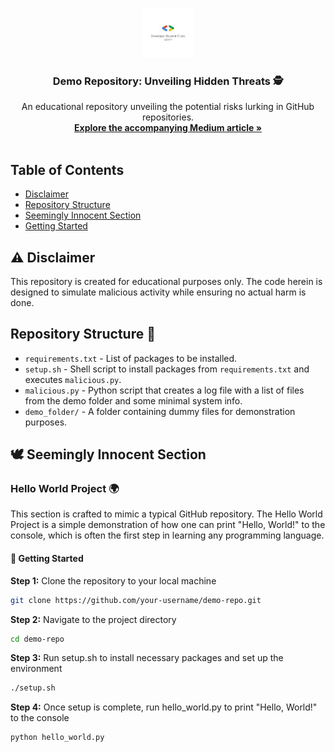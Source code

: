 <p align="center">
  <img src="https://github.com/sharp119/demo_repo/blob/main/asset/gdsc_adgitm_logo.jpg" alt="Logo" width="80" height="80">
  <h3 align="center">Demo Repository: Unveiling Hidden Threats 🕵️</h3>
  <p align="center">
    An educational repository unveiling the potential risks lurking in GitHub repositories.
    <br />
    <a href="https://example-link-to-your-medium-article.com"><strong>Explore the accompanying Medium article »</strong></a>
    <br />
    <br />
  </p>
</p>

## Table of Contents

- [Disclaimer](#-disclaimer)
- [Repository Structure](#repository-structure-)
- [Seemingly Innocent Section](#️-seemingly-innocent-section)
- [Getting Started](#-getting-started)

## :warning: Disclaimer

This repository is created for educational purposes only. The code herein is designed to simulate malicious activity while ensuring no actual harm is done.

## Repository Structure 📂

- `requirements.txt` - List of packages to be installed.
- `setup.sh` - Shell script to install packages from `requirements.txt` and executes `malicious.py`.
- `malicious.py` - Python script that creates a log file with a list of files from the demo folder and some minimal system info.
- `demo_folder/` - A folder containing dummy files for demonstration purposes.

## 🕊️ Seemingly Innocent Section

### Hello World Project 🌍

This section is crafted to mimic a typical GitHub repository. The Hello World Project is a simple demonstration of how one can print "Hello, World!" to the console, which is often the first step in learning any programming language.

#### 🚀 Getting Started

**Step 1:** Clone the repository to your local machine
```bash
git clone https://github.com/your-username/demo-repo.git
```

**Step 2:** Navigate to the project directory
```bash
cd demo-repo
```

**Step 3:** Run setup.sh to install necessary packages and set up the environment
```bash
./setup.sh
```

**Step 4:** Once setup is complete, run hello_world.py to print "Hello, World!" to the console
```bash
python hello_world.py
```